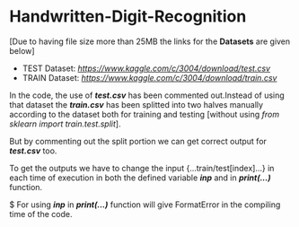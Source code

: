# Handwritten-Digit-Recognition

[Due to having file size more than 25MB the links for the **Datasets** are given below] 
* TEST Dataset: *https://www.kaggle.com/c/3004/download/test.csv*
* TRAIN Dataset: *https://www.kaggle.com/c/3004/download/train.csv*


In the code, the use of ***test.csv*** has been commented out.Instead of using that dataset the ***train.csv*** has been splitted into two halves manually according to the dataset both for training and testing [without using *from sklearn import train.test.split*].

But by commenting out the split portion we can get correct output for ***test.csv*** too.

To get the outputs we have to change the input {...train/test[index]...} in each time of execution in both the defined variable ***inp*** and in ***print(...)*** function.

$ For using ***inp*** in ***print(...)*** function will give FormatError in the compiling time of the code.
